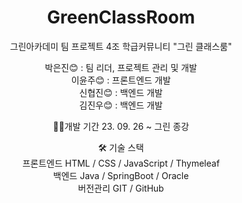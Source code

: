 <div align=center>
  
# GreenClassRoom
그린아카데미 팀 프로젝트 4조
학급커뮤니티 "그린 클래스룸"

박은진😊 : 팀 리더, 프로젝트 관리 및 개발 <br>
이윤주😊 : 프론트엔드 개발 <br>
신협진😊 : 백엔드 개발 <br>
김진우😊 : 백엔드 개발 <br>


🏃‍♂️개발 기간
23. 09. 26 ~ 그린 종강


🛠️ 기술 스택 <br>
프론트엔드 HTML / CSS / JavaScript / Thymeleaf <br>
백엔드 Java / SpringBoot / Oracle <br>
버전관리 GIT / GitHub

</div>
